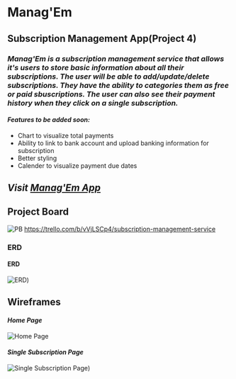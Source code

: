 # Manag'Em
## Subscription Management App(Project 4)

### _Manag'Em is a subscription management service that allows it's users to store basic information about all their subscriptions. The user will be able to add/update/delete subscriptions. They have the ability to categories them as free or paid sbuscriptions. The user can also see their payment history when they click on a single subscription._

#### _Features to be added soon:_
* Chart to visualize total payments
* Ability to link to bank account and upload banking information for subscription
* Better styling
* Calender to visualize payment due dates

## _Visit [Manag'Em App](https://managem.herokuapp.com/)_

## Project Board
![PB](https://trello.com/b/vVjLSCp4/subscription-management-service)
https://trello.com/b/vVjLSCp4/subscription-management-service

### ERD
#### ERD
![ERD](https://i.imgur.com/2XknZma.png))


## Wireframes

#### _Home Page_
![Home Page](https://i.imgur.com/Lw5ghs6.png)

#### _Single Subscription Page_
![Single Subscription Page](https://i.imgur.com/YY8sS1m.png))

